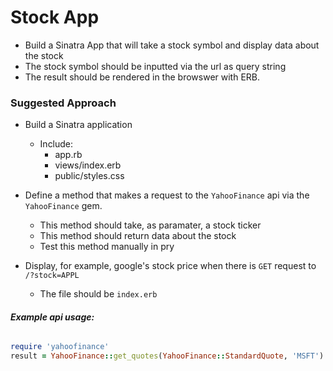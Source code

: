 # Stock App

- Build a Sinatra App that will take a stock symbol and display data about the stock
- The stock symbol should be inputted via the url as query string
- The result should be rendered in the browswer with ERB.


### Suggested Approach 

- Build a Sinatra application 
	- Include:
		- app.rb		
		- views/index.erb	
		- public/styles.css

- Define a method that makes a request to the `YahooFinance` api via the `YahooFinance` gem.
	- This method should take, as paramater, a stock ticker
	- This method should return data about the stock
	- Test this method manually in pry
- Display, for example, google's stock price when there is `GET` request to `/?stock=APPL`
	- The file should be `index.erb`

#### ***Example api usage:***

```ruby

require 'yahoofinance'
result = YahooFinance::get_quotes(YahooFinance::StandardQuote, 'MSFT')
```
